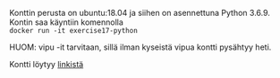 Konttin perusta on ubuntu:18.04 ja siihen on asennettuna Python 3.6.9. Kontin saa käyntiin komennolla \
`docker run -it exercise17-python`

HUOM: vipu -it tarvitaan, sillä ilman kyseistä vipua kontti pysähtyy heti.

Kontti löytyy [linkistä](https://hub.docker.com/repository/docker/outisa/exercise17-python)
